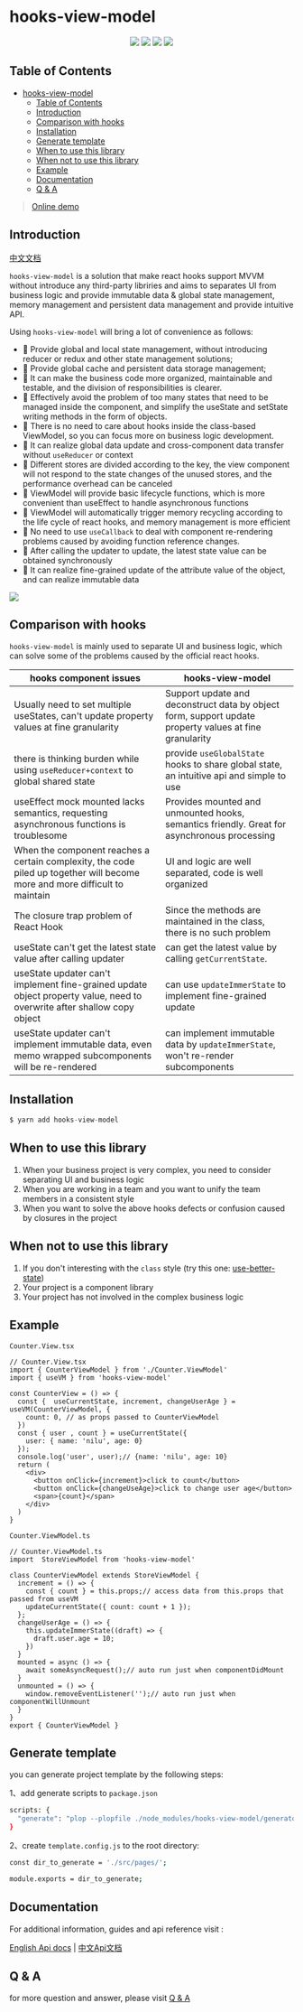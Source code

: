 # hooks-view-model

<p align="center">
  <img src="https://img.shields.io/github/license/hawx1993/hooks-view-model" />
  <img src="https://img.shields.io/github/stars/hawx1993/hooks-view-model" /> 
  <img src="https://img.shields.io/github/forks/hawx1993/hooks-view-model" /> 
  <img src="https://img.shields.io/github/issues/hawx1993/hooks-view-model" />
</p>

## Table of Contents

- [hooks-view-model](#hooks-view-model)
  - [Table of Contents](#table-of-contents)
  - [Introduction](#introduction)
  - [Comparison with hooks](#comparison-with-hooks)
  - [Installation](#installation)
  - [Generate template](#generate-template)
  - [When to use this library](#when-to-use-this-library)
  - [When not to use this library](#when-not-to-use-this-library)
  - [Example](#example)
  - [Documentation](#documentation)
  - [Q \& A](#q--a)

>[Online demo](https://codesandbox.io/s/festive-hooks-z7yep0?file=/src/AutoComplete/AutoComplete.View.tsx)
## Introduction

[中文文档](./README.zh-cn.md)

`hooks-view-model` is a solution that make react hooks support MVVM without introduce any third-party libriries and aims to separates UI from business logic and provide immutable data & global state management, memory management and persistent data management and provide intuitive API.

Using `hooks-view-model` will bring a lot of convenience as follows:

- 💼 Provide global and local state management, without introducing reducer or redux and other state management solutions;
- 🌲 Provide global cache and persistent data storage management;
- 🎩 It can make the business code more organized, maintainable and testable, and the division of responsibilities is clearer.
- 🍰 Effectively avoid the problem of too many states that need to be managed inside the component, and simplify the useState and setState writing methods in the form of objects.
- 🍷 There is no need to care about hooks inside the class-based ViewModel, so you can focus more on business logic development.
- 👋 It can realize global data update and cross-component data transfer without `useReducer` or context
- 🌲 Different stores are divided according to the key, the view component will not respond to the state changes of the unused stores, and the performance overhead can be canceled
- 🍳 ViewModel will provide basic lifecycle functions, which is more convenient than useEffect to handle asynchronous functions
- 🍖 ViewModel will automatically trigger memory recycling according to the life cycle of react hooks, and memory management is more efficient
- 🥒 No need to use `useCallback` to deal with component re-rendering problems caused by avoiding function reference changes.
- 🍰 After calling the updater to update, the latest state value can be obtained synchronously
- 👋 It can realize fine-grained update of the attribute value of the object, and can realize immutable data

<img src="https://media.perfma.net/guitar/image/WBLaY17t9r4rqA4NeKQnX.png" />

## Comparison with hooks

`hooks-view-model` is mainly used to separate UI and business logic, which can solve some of the problems caused by the official react hooks.

| hooks component issues | hooks-view-model |
| --- | --- |
| Usually need to set multiple useStates, can't update property values at fine granularity | Support update and deconstruct data by object form, support update property values at fine granularity |
|  there is thinking burden while using `useReducer+context` to global shared state | provide `useGlobalState` hooks to share global state, an intuitive api and simple to use |
| useEffect mock mounted lacks semantics, requesting asynchronous functions is troublesome | Provides mounted and unmounted hooks, semantics friendly. Great for asynchronous processing |
| When the component reaches a certain complexity, the code piled up together will become more and more difficult to maintain | UI and logic are well separated, code is well organized |
| The closure trap problem of React Hook | Since the methods are maintained in the class, there is no such problem |
| useState can't get the latest state value after calling updater | can get the latest value by calling `getCurrentState`.
| useState updater can't implement fine-grained update object property value, need to overwrite after shallow copy object | can use `updateImmerState` to implement fine-grained update |
| useState updater can't implement immutable data, even memo wrapped subcomponents will be re-rendered | can implement immutable data by `updateImmerState`, won't re-render subcomponents |

## Installation

```ts
$ yarn add hooks-view-model
```

## When to use this library

1. When your business project is very complex, you need to consider separating UI and business logic
2. When you are working in a team and you want to unify the team members in a consistent style
3. When you want to solve the above hooks defects or confusion caused by closures in the project
## When not to use this library

1. If you don't interesting with the `class` style (try this one: [use-better-state](https://github.com/hawx1993/use-better-state))
2. Your project is a component library
3. Your project has not involved in the complex business logic
## Example

`Counter.View.tsx`

```tsx
// Counter.View.tsx
import { CounterViewModel } from './Counter.ViewModel'
import { useVM } from 'hooks-view-model'

const CounterView = () => {
  const {  useCurrentState, increment, changeUserAge } = useVM(CounterViewModel, {
    count: 0, // as props passed to CounterViewModel
  })
  const { user , count } = useCurrentState({
    user: { name: 'nilu', age: 0}
  });
  console.log('user', user);// {name: 'nilu', age: 10}
  return (
    <div>
      <button onClick={increment}>click to count</button>
      <button onClick={changeUseAge}>click to change user age</button>
      <span>{count}</span>
    </div>
  )
}
```

`Counter.ViewModel.ts`
```tsx
// Counter.ViewModel.ts
import  StoreViewModel from 'hooks-view-model'

class CounterViewModel extends StoreViewModel {
  increment = () => {
    const { count } = this.props;// access data from this.props that passed from useVM
    updateCurrentState({ count: count + 1 });
  };
  changeUserAge = () => {
    this.updateImmerState((draft) => {
      draft.user.age = 10;
    })
  }
  mounted = async () => {
    await someAsyncRequest();// auto run just when componentDidMount
  }
  unmounted = () => {
    window.removeEventListener('');// auto run just when componentWillUnmount
  }
}
export { CounterViewModel } 
```


## Generate template

you can generate project template by the following steps:

1、add generate scripts to `package.json`
```bash
scripts: {
  "generate": "plop --plopfile ./node_modules/hooks-view-model/generators/index.js"
}
```
2、create `template.config.js` to the root directory:

```bash
const dir_to_generate = './src/pages/';

module.exports = dir_to_generate;
```
## Documentation

For additional information, guides and api reference visit :

[English Api docs](https://github.com/hawx1993/hooks-view-model/wiki/English-version-of-hooks-view-model-docs) |
[中文Api文档](https://github.com/hawx1993/hooks-view-model/wiki/Chinese-version-of-hooks-view-model-api)


## Q & A

for more question and answer, please visit [Q & A](./QA.md)
